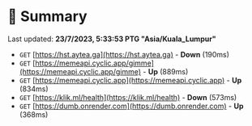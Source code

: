 # 📖 Summary
Last updated: **23/7/2023, 5:33:53 PTG "Asia/Kuala_Lumpur"**

- `GET` [https://hst.aytea.ga](https://hst.aytea.ga) - **Down** (190ms)
- `GET` [https://memeapi.cyclic.app/gimme](https://memeapi.cyclic.app/gimme) - **Up** (889ms)
- `GET` [https://memeapi.cyclic.app](https://memeapi.cyclic.app) - **Up** (834ms)
- `GET` [https://klik.ml/health](https://klik.ml/health) - **Down** (573ms)
- `GET` [https://dumb.onrender.com](https://dumb.onrender.com) - **Up** (368ms)
